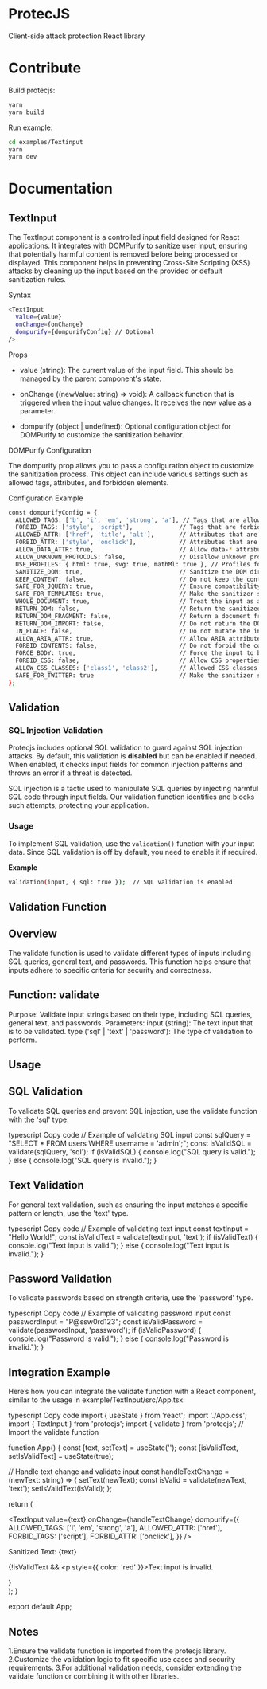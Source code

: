 # ProtecJS

Client-side attack protection React library

# Contribute

Build protecjs:
```bash
yarn
yarn build
```

Run example:
```bash
cd examples/Textinput
yarn
yarn dev
```

# Documentation

## TextInput

The TextInput component is a controlled input field designed for React applications. It integrates with DOMPurify to sanitize user input, ensuring that potentially harmful content is removed before being processed or displayed. This component helps in preventing Cross-Site Scripting (XSS) attacks by cleaning up the input based on the provided or default sanitization rules.


Syntax
```bash
<TextInput
  value={value}
  onChange={onChange}
  dompurify={dompurifyConfig} // Optional
/>
```

Props

- value (string): The current value of the input field. This should be managed by the parent component's state.

- onChange ((newValue: string) => void): A callback function that is triggered when the input value changes.
It receives the new value as a parameter.

- dompurify (object | undefined): Optional configuration object for DOMPurify to customize the sanitization behavior.


DOMPurify Configuration

The dompurify prop allows you to pass a configuration object to customize the sanitization process. 
This object can include various settings such as allowed tags, attributes, and forbidden elements.


Configuration Example
```bash
const dompurifyConfig = {
  ALLOWED_TAGS: ['b', 'i', 'em', 'strong', 'a'], // Tags that are allowed in the input
  FORBID_TAGS: ['style', 'script'],             // Tags that are forbidden
  ALLOWED_ATTR: ['href', 'title', 'alt'],       // Attributes that are allowed on tags
  FORBID_ATTR: ['style', 'onclick'],            // Attributes that are forbidden
  ALLOW_DATA_ATTR: true,                        // Allow data-* attributes
  ALLOW_UNKNOWN_PROTOCOLS: false,               // Disallow unknown protocols in URLs
  USE_PROFILES: { html: true, svg: true, mathMl: true }, // Profiles for sanitization
  SANITIZE_DOM: true,                           // Sanitize the DOM directly
  KEEP_CONTENT: false,                          // Do not keep the content of forbidden tags
  SAFE_FOR_JQUERY: true,                        // Ensure compatibility with jQuery
  SAFE_FOR_TEMPLATES: true,                     // Make the sanitizer safe for template systems
  WHOLE_DOCUMENT: true,                         // Treat the input as a whole document
  RETURN_DOM: false,                            // Return the sanitized DOM as a string
  RETURN_DOM_FRAGMENT: false,                   // Return a document fragment instead of a full document
  RETURN_DOM_IMPORT: false,                     // Do not return the DOM with imports
  IN_PLACE: false,                              // Do not mutate the input element directly
  ALLOW_ARIA_ATTR: true,                        // Allow ARIA attributes
  FORBID_CONTENTS: false,                       // Do not forbid the contents of tags entirely
  FORCE_BODY: true,                             // Force the input to be treated as a body element
  FORBID_CSS: false,                            // Allow CSS properties
  ALLOW_CSS_CLASSES: ['class1', 'class2'],      // Allowed CSS classes
  SAFE_FOR_TWITTER: true                        // Make the sanitizer safe for Twitter
};
```
## Validation
### SQL Injection Validation

Protecjs includes optional SQL validation to guard against SQL injection attacks. By default, this validation is **disabled** but can be enabled if needed. When enabled, it checks input fields for common injection patterns and throws an error if a threat is detected.

SQL injection is a tactic used to manipulate SQL queries by injecting harmful SQL code through input fields. Our validation function identifies and blocks such attempts, protecting your application.

### Usage
To implement SQL validation, use the `validation()` function with your input data. Since SQL validation is off by default, you need to enable it if required.

**Example**
```bash
validation(input, { sql: true });  // SQL validation is enabled
```

## Validation Function
## Overview
The validate function is used to validate different types of inputs including SQL queries, general text, and passwords. This function helps ensure that inputs adhere to specific criteria for security and correctness.

## Function: validate
Purpose: Validate input strings based on their type, including SQL queries, general text, and passwords.
Parameters:
input (string): The text input that is to be validated.
type ('sql' | 'text' | 'password'): The type of validation to perform.

## Usage
## SQL Validation
To validate SQL queries and prevent SQL injection, use the validate function with the 'sql' type.

typescript
Copy code
// Example of validating SQL input
const sqlQuery = "SELECT * FROM users WHERE username = 'admin';";
const isValidSQL = validate(sqlQuery, 'sql');
if (isValidSQL) {
  console.log("SQL query is valid.");
} else {
  console.log("SQL query is invalid.");
}
## Text Validation
For general text validation, such as ensuring the input matches a specific pattern or length, use the 'text' type.

typescript
Copy code
// Example of validating text input
const textInput = "Hello World!";
const isValidText = validate(textInput, 'text');
if (isValidText) {
  console.log("Text input is valid.");
} else {
  console.log("Text input is invalid.");
}
## Password Validation
To validate passwords based on strength criteria, use the 'password' type.

typescript
Copy code
// Example of validating password input
const passwordInput = "P@ssw0rd123";
const isValidPassword = validate(passwordInput, 'password');
if (isValidPassword) {
  console.log("Password is valid.");
} else {
  console.log("Password is invalid.");
}
## Integration Example
Here’s how you can integrate the validate function with a React component, similar to the usage in example/TextInput/src/App.tsx:

typescript
Copy code
import { useState } from 'react';
import './App.css';
import { TextInput } from 'protecjs';
import { validate } from 'protecjs'; // Import the validate function

function App() {
  const [text, setText] = useState('');
  const [isValidText, setIsValidText] = useState(true);

  // Handle text change and validate input
  const handleTextChange = (newText: string) => {
    setText(newText);
    const isValid = validate(newText, 'text');
    setIsValidText(isValid);
  };

  return (
    <div>
      <TextInput 
        value={text} 
        onChange={handleTextChange}
        dompurify={{
          ALLOWED_TAGS: ['i', 'em', 'strong', 'a'],
          ALLOWED_ATTR: ['href'],
          FORBID_TAGS: ['script'],
          FORBID_ATTR: ['onclick'],
        }}
      />
      <p>Sanitized Text: {text}</p>
      {!isValidText && <p style={{ color: 'red' }}>Text input is invalid.</p>}
    </div>
  );
}

export default App;

## Notes
1.Ensure the validate function is imported from the protecjs library.
2.Customize the validation logic to fit specific use cases and security requirements.
3.For additional validation needs, consider extending the validate function or combining it with other libraries.
